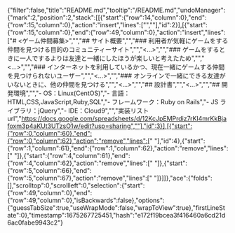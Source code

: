 {"filter":false,"title":"README.md","tooltip":"/README.md","undoManager":{"mark":2,"position":2,"stack":[[{"start":{"row":14,"column":0},"end":{"row":15,"column":0},"action":"insert","lines":["",""],"id":2}],[{"start":{"row":15,"column":0},"end":{"row":49,"column":0},"action":"insert","lines":["# <ゲーム仲間募集>","","## サイト概要","","### 利用者が気軽にゲームをする仲間を見つける目的のコミュニティーサイト","","<...>","","### ゲームをするときに一人でするよりは友達と一緒にしたほうが楽しいと考えたため","","<...>","","### インターネットを利用しているかつ、現在一緒にゲームする仲間を見つけられないユーザー","","<...>","","### オンラインで一緒にできる友達がいないときに、他の仲間を見つける","","<...>","","## 設計書","","<...>","","## 開発環境","","- OS：Linux(CentOS)","- 言語：HTML,CSS,JavaScript,Ruby,SQL","- フレームワーク：Ruby on Rails","- JS ライブラリ：jQuery","- IDE：Cloud9","","実装リストurl","https://docs.google.com/spreadsheets/d/12KcJpEMPrdiz7rKI4mrKkBjafoxm3p4aKUt3UTzsO1w/edit?usp=sharing",""],"id":3}],[{"start":{"row":0,"column":60},"end":{"row":0,"column":62},"action":"remove","lines":["  "],"id":4},{"start":{"row":1,"column":61},"end":{"row":1,"column":62},"action":"remove","lines":[" "]},{"start":{"row":4,"column":61},"end":{"row":4,"column":62},"action":"remove","lines":[" "]},{"start":{"row":5,"column":66},"end":{"row":5,"column":67},"action":"remove","lines":[" "]}]]},"ace":{"folds":[],"scrolltop":0,"scrollleft":0,"selection":{"start":{"row":49,"column":0},"end":{"row":49,"column":0},"isBackwards":false},"options":{"guessTabSize":true,"useWrapMode":false,"wrapToView":true},"firstLineState":0},"timestamp":1675267725451,"hash":"e172f19bcea3f416460a6cd21d6ac0fabe9943c2"}